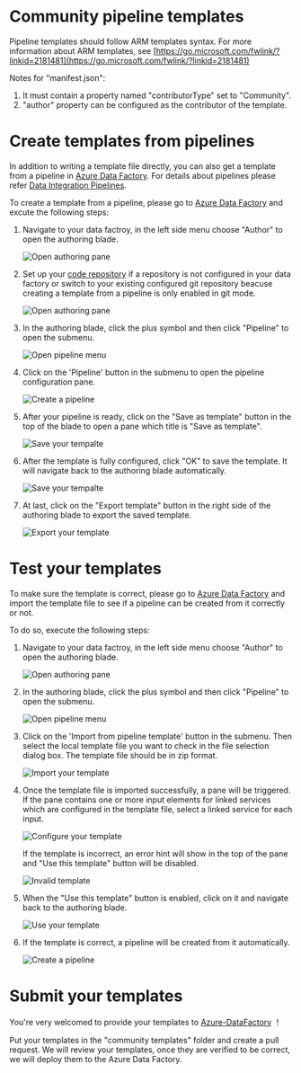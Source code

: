 # Community pipeline templates #

Pipeline templates should follow ARM templates syntax. For more information about ARM templates, see [https://go.microsoft.com/fwlink/?linkid=2181481](https://go.microsoft.com/fwlink/?linkid=2181481)

Notes for "manifest.json":
1. It must contain a property named "contributorType" set to "Community".
2. "author" property can be configured as the contributor of the template.

# Create templates from pipelines #

In addition to writing a template file directly, you can also get a template from a pipeline in [Azure Data Factory](https://adf.azure.com). 
For details about pipelines please refer [Data Integration Pipelines](https://go.microsoft.com/fwlink/?linkid=2181927).  

To create a template from a pipeline, please go to [Azure Data Factory](https://adf.azure.com) and excute the following steps:

1. Navigate to your data factroy, in the left side menu choose "Author" to open the authoring blade.

   ![Open authoring pane](images/open-authoring-pane01.png?raw=true)

2. Set up your [code repository](https://go.microsoft.com/fwlink/?linkid=2181834) if a repository is not configured in your data factory or switch to your existing configured git repository beacuse creating a template from a pipeline is only enabled in git mode.

   ![Open authoring pane](images/source-control.png?raw=true)

2. In the authoring blade, click the plus symbol and then click "Pipeline" to open the submenu.

   ![Open pipeline menu](images/open-authoring-pane03.png?raw=true)

3. Click on the 'Pipeline' button in the submenu to open the pipeline configuration pane.

   ![Create a pipeline](images/create-pipeline.png?raw=true)

4. After your pipeline is ready, click on the "Save as template" button in the top of the blade to open a pane which title is "Save as template".

   ![Save your tempalte](images/save-template-from-pipeline.png?raw=true)

5. After the template is fully configured, click "OK" to save the template. It will navigate back to the authoring blade automatically.

    ![Save your tempalte](images/save-template.png?raw=true)

6. At last, click on the "Export template" button in the right side of the authoring blade to export the saved template.

    ![Export your template](images/export-template.png?raw=true)

# Test your templates #

To make sure the template is correct, please go to [Azure Data Factory](https://adf.azure.com) and import the template file to see if a pipeline can be created from it correctly or not.

To do so, execute the following steps: 

1. Navigate to your data factroy, in the left side menu choose "Author" to open the authoring blade.

   ![Open authoring pane](images/open-authoring-pane01.png?raw=true)

2. In the authoring blade, click the plus symbol and then click "Pipeline" to open the submenu.

   ![Open pipeline menu](images/open-authoring-pane02.png?raw=true)

3. Click on the 'Import from pipeline template' button in the submenu. Then select the local template file you want to check in the file selection dialog box. The template file should be in zip format.

   ![Import your template](images/import-local-templates.png?raw=true)


4. Once the template file is imported successfully, a pane will be triggered. If the pane contains one or more input elements for linked services which are configured in the template file, select a linked service for each input.

   ![Configure your template](images/use-template01.png?raw=true)

   If the template is incorrect, an error hint will show in the top of the pane and "Use this template" button will be disabled.

   ![Invalid template](images/invalid-template.png?raw=true)

5. When the "Use this template" button is enabled, click on it and navigate back to the authoring blade.

   ![Use your template](images/use-template02.png?raw=true)


6. If the template is correct, a pipeline will be created from it automatically.

   ![Create a pipeline](images/pipeline-from-template.png?raw=true)

# Submit your templates #

  You're very welcomed to provide your templates to [Azure-DataFactory](https://github.com/Azure/Azure-DataFactory) ！

  Put your templates in the "community templates" folder and create a pull request. We will review your templates, once they are verified to be correct, we will deploy them to the Azure Data Factory.